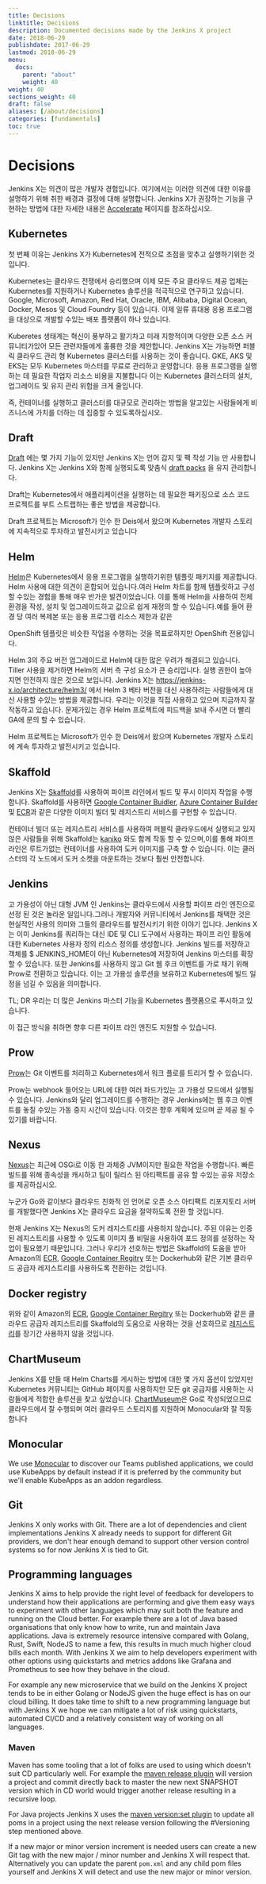 ```yaml
---
title: Decisions
linktitle: Decisions
description: Documented decisions made by the Jenkins X project
date: 2018-06-29
publishdate: 2017-06-29
lastmod: 2018-06-29
menu:
  docs:
    parent: "about"
    weight: 40
weight: 40
sections_weight: 40
draft: false
aliases: [/about/decisions]
categories: [fundamentals]
toc: true
---
```


# Decisions

Jenkins X는 의견이 많은 개발자 경험입니다. 여기에서는 이러한 의견에 대한 이유를 설명하기 위해 취한 배경과 결정에 대해 설명합니다. Jenkins X가 권장하는 기능을 구현하는 방법에 대한 자세한 내용은 [Accelerate](https://jenkins-x.io/about/opinions/) 페이지를 참조하십시오.

## Kubernetes

첫 번째 이유는 Jenkins X가 Kubernetes에 전적으로 초점을 맞추고 실행하기위한 것입니다.

Kubernetes는 클라우드 전쟁에서 승리했으며 이제 모든 주요 클라우드 제공 업체는 Kubernetes를 지원하거나 Kubernetes 솔루션을 적극적으로 연구하고 있습니다. Google, Microsoft, Amazon, Red Hat, Oracle, IBM, Alibaba, Digital Ocean, Docker, Mesos 및 Cloud Foundry 등이 있습니다. 이제 일류 휴대용 응용 프로그램을 대상으로 개발할 수있는 배포 플랫폼이 하나 있습니다.

Kuberetes 생태계는 혁신이 풍부하고 활기차고 미래 지향적이며 다양한 오픈 소스 커뮤니티가있어 모든 관련자들에게 훌륭한 것을 제안합니다. Jenkins X는 가능하면 퍼블릭 클라우드 관리 형 Kubernetes 클러스터를 사용하는 것이 좋습니다. GKE, AKS 및 EKS는 모두 Kubernetes 마스터를 무료로 관리하고 운영합니다. 응용 프로그램을 실행하는 데 필요한 작업자 리소스 비용을 지불합니다 이는 Kubernetes 클러스터의 설치, 업그레이드 및 유지 관리 위험을 크게 줄입니다.

즉, 컨테이너를 실행하고 클러스터를 대규모로 관리하는 방법을 알고있는 사람들에게 비즈니스에 가치를 더하는 데 집중할 수 있도록하십시오.


## Draft

[Draft](https://draft.sh) 에는 몇 가지 기능이 있지만 Jenkins X는 언어 감지 및 팩 작성 기능 만 사용합니다. Jenkins X는 Jenkins X와 함께 실행되도록 맞춤식 [draft packs](https://github.com/jenkins-x-buildpacks/jenkins-x-kubernetes) 을 유지 관리합니다.

Draft는 Kubernetes에서 애플리케이션을 실행하는 데 필요한 패키징으로 소스 코드 프로젝트를 부트 스트랩하는 좋은 방법을 제공합니다.

Draft 프로젝트는 Microsoft가 인수 한 Deis에서 왔으며 Kubernetes 개발자 스토리에 지속적으로 투자하고 발전시키고 있습니다

## Helm

[Helm](https://helm.sh)은 Kubernetes에서 응용 프로그램을 실행하기위한 템플릿 패키지를 제공합니다. Helm 사용에 대한 의견이 혼합되어 있습니다.여러 Helm 차트를 함께 템플릿하고 구성 할 수있는 경험을 통해 매우 반가운 발견이었습니다. 이를 통해 Helm을 사용하여 전체 환경을 작성, 설치 및 업그레이드하고 값으로 쉽게 재정의 할 수 있습니다.예를 들어 환경 당 여러 복제본 또는 응용 프로그램 리소스 제한과 같은


OpenShift 템플릿은 비슷한 작업을 수행하는 것을 목표로하지만 OpenShift 전용입니다.

Helm 3의 주요 버전 업그레이드로 Helm에 대한 많은 우려가 해결되고 있습니다. Tiller 사용을 제거하면 Helm의 서버 측 구성 요소가 큰 승리입니다. 실행 권한이 높아지면 안전하지 않은 것으로 보입니다. Jenkins X는 https://jenkins-x.io/architecture/helm3/ 에서 Helm 3 베타 버전을 대신 사용하려는 사람들에게 대신 사용할 수있는 방법을 제공합니다. 우리는 이것을 직접 사용하고 있으며 지금까지 잘 작동하고 있습니다. 문제가있는 경우 Helm 프로젝트에 피드백을 보내 주시면 더 빨리 GA에 문의 할 수 있습니다.

Helm 프로젝트는 Microsoft가 인수 한 Deis에서 왔으며 Kubernetes 개발자 스토리에 계속 투자하고 발전시키고 있습니다. 

## Skaffold

Jenkins X는 [Skaffold](https://github.com/GoogleContainerTools/skaffold)를 사용하여 파이프 라인에서 빌드 및 푸시 이미지 작업을 수행합니다. 
Skaffold를 사용하면 [Google Container Buidler](https://cloud.google.com/container-builder/), [Azure Container Builder](https://github.com/Azure/acr-builder) 및 [ECR](https://aws.amazon.com/ecr/)과 같은 다양한 이미지 빌더 및 레지스트리 서비스를 구현할 수 있습니다.  

컨테이너 빌더 또는 레지스트리 서비스를 사용하여 퍼블릭 클라우드에서 실행되고 있지 않은 사람들을 위해 Skaffold는 [kaniko](https://github.com/GoogleContainerTools/kaniko) 와도 함께 작동 할 수 있으며,이를 통해 파이프 라인은 루트가없는 컨테이너를 사용하여 도커 이미지를 구축 할 수 있습니다. 이는 클러스터의 각 노드에서 도커 소켓을 마운트하는 것보다 훨씬 안전합니다.

## Jenkins

고 가용성이 아닌 대형 JVM 인 Jenkins는 클라우드에서 사용할 파이프 라인 엔진으로 선정 된 것은 놀라운 일입니다.그러나 개발자와 커뮤니티에서 Jenkins를 채택한 것은 현실적인 사용의 의미와  그들의 클라우드를 발전시키기 위한 이야기 입니다.  Jenkins X는 이미 Jenkins를 쿼리하는 대신 IDE 및 CLI 도구에서 사용하는 파이프 라인 활동에 대한 Kubernetes 사용자 정의 리소스 정의를 생성합니다. Jenkins 빌드를 저장하고 객체를 $ JENKINS_HOME이 아닌 Kubernetes에 저장하여 Jenkins 마스터를 확장 할 수 있습니다. 또한 Jenkins를 사용하지 않고 Git 웹 후크 이벤트를 가로 채기 위해 Prow로 전환하고 있습니다. 이는 고 가용성 솔루션을 보유하고 Kubernetes에 빌드 일정을 넘길 수 있음을 의미합니다.

TL; DR 우리는 더 많은 Jenkins 마스터 기능을 Kubernetes 플랫폼으로 푸시하고 있습니다.

이 접근 방식을 취하면 향후 다른 파이프 라인 엔진도 지원할 수 있습니다.

## Prow

[Prow](https://github.com/kubernetes/test-infra/tree/master/prow)는 Git 이벤트를 처리하고 Kubernetes에서 워크 플로를 트리거 할 수 있습니다.

Prow는 webhook 들어오는 URL에 대한 여러 파드가있는 고 가용성 모드에서 실행될 수 있습니다. Jenkins와 달리 업그레이드를 수행하는 경우 Jenkins에는 웹 후크 이벤트를 놓칠 수있는 가동 중지 시간이 있습니다. 이것은 향후 계획에 있으며 곧 제공 될 수 있기를 바랍니다.

## Nexus

[Nexus](https://help.sonatype.com/repomanager3)는 최근에 OSGi로 이동 한 과체중 JVM이지만 필요한 작업을 수행합니다. 빠른 빌드를 위해 종속성을 캐시하고 팀이 릴리스 된 아티팩트를 공유 할 수있는 공유 저장소를 제공하십시오.

누군가 Go와 같이보다 클라우드 친화적 인 언어로 오픈 소스 아티팩트 리포지토리 서버를 개발했다면 Jenkins X는 클라우드 요금을 절약하도록 전환 할 것입니다.

현재 Jenkins X는 Nexus의 도커 레지스트리를 사용하지 않습니다. 주된 이유는 인증 된 레지스트리를 사용할 수 있도록 이미지 풀 비밀을 사용하여 포드 정의를 설정하는 작업이 필요했기 때문입니다. 그러나 우리가 선호하는 방법은 Skaffold의 도움을 받아 Amazon의 [ECR](https://aws.amazon.com/ecr/), [Google Container Regitry](https://cloud.google.com/container-registry/) 또는 Dockerhub와 같은 기본 클라우드 공급자 레지스트리를 사용하도록 전환하는 것입니다.


## Docker registry

위와 같이 Amazon의 [ECR](https://aws.amazon.com/ecr/), [Google Container Regitry](https://cloud.google.com/container-registry/) 또는 Dockerhub와 같은 클라우드 공급자 레지스트리를 Skaffold의 도움으로 사용하는 것을 선호하므로 [레지스트리](https://github.com/kubernetes/charts/tree/master/stable/docker-registry)를 장기간 사용하지 않을 것입니다.

## ChartMuseum

Jenkins X를 만들 때 Helm Charts를 게시하는 방법에 대한 몇 가지 옵션이 있었지만 Kubernetes 커뮤니티는 GitHub 페이지를 사용하지만 모든 git 공급자를 사용하는 사람들에게 적합한 솔루션을 찾고 싶었습니다. [ChartMuseum](https://github.com/kubernetes-helm/chartmuseum)은 Go로 작성되었으므로 클라우드에서 잘 수행되며 여러 클라우드 스토리지를 지원하며 Monocular와 잘 작동합니다

## Monocular

We use [Monocular](https://github.com/kubernetes-helm/monocular) to discover our Teams published applications, we could use KubeApps by default instead if it is preferred by the community but we'll enable KubeApps as an addon regardless.

## Git

Jenkins X only works with Git.  There are a lot of dependencies and client implementations Jenkins X already needs to support for different Git providers, we don't hear enough demand to support other version control systems so for now Jenkins X is tied to Git.

## Programming languages

Jenkins X aims to help provide the right level of feedback for developers to understand how their applications are performing and give them easy ways to experiment with other languages which may suit both the feature and running on the Cloud better.  For example there are a lot of Java based organisations that only know how to write, run and maintain Java applications.  Java is extremely resource intensive compared with Golang, Rust, Swift, NodeJS to name a few, this results in much much higher cloud bills each month.  With Jenkins X we aim to help developers experiment with other options using quickstarts and metrics addons like Grafana and Prometheus to see how they behave in the cloud.

For example any new microservice that we build on the Jenkins X project tends to be in either Golang or NodeJS given the huge effect is has on our cloud billing.  It does take time to shift to a new programming language but with Jenkins X we hope we can mitigate a lot of risk using quickstarts, automated CI/CD and a relatively consistent way of working on all languages.

### Maven

Maven has some tooling that a lot of folks are used to using which doesn't suit CD particularly well.  For example the [maven release plugin](http://maven.apache.org/maven-release/maven-release-plugin/) will version a project and commit directly back to master the new next SNAPSHOT version which in CD world would trigger another release resulting in a recursive loop.

For Java projects Jenkins X uses the [maven version:set plugin](https://www.mojohaus.org/versions-maven-plugin/set-mojo.html) to update all poms in a project using the next release version following the #Versioning step mentioned above.

If a new major or minor version increment is needed users can create a new Git tag with the new major / minor number and Jenkins X will respect that.  Alternatively you can update the parent `pom.xml` and any child pom files yourself and Jenkins X will detect and use the new major or minor version.

